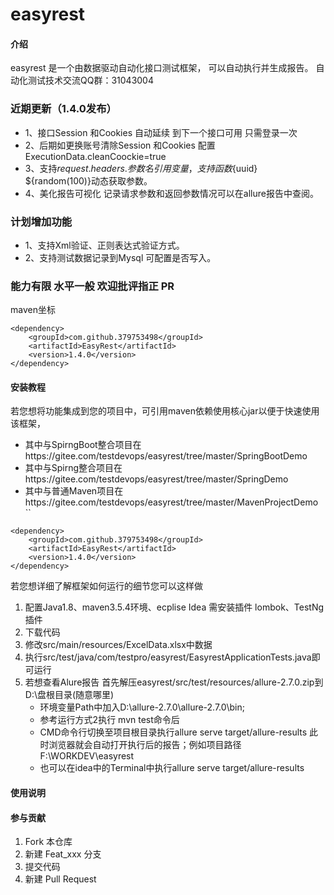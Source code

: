 # easyrest

#### 介绍

easyrest 是一个由数据驱动自动化接口测试框架，
可以自动执行并生成报告。
自动化测试技术交流QQ群：31043004

### 近期更新（1.4.0发布）
- 1、接口Session 和Cookies 自动延续 到下一个接口可用 只需登录一次
- 2、后期如更换账号清除Session 和Cookies 配置ExecutionData.cleanCoockie=true
- 3、支持${request.headers.参数名}引用变量，支持函数${uuid} ${random(100)}动态获取参数。
- 4、美化报告可视化 记录请求参数和返回参数情况可以在allure报告中查阅。
### 计划增加功能
-  1、支持Xml验证、正则表达式验证方式。
-  2、支持测试数据记录到Mysql 可配置是否写入。

### 能力有限 水平一般 欢迎批评指正 PR
maven坐标
```
<dependency>
    <groupId>com.github.379753498</groupId>
    <artifactId>EasyRest</artifactId>
    <version>1.4.0</version>
</dependency>
```


#### 安装教程

若您想将功能集成到您的项目中，可引用maven依赖使用核心jar以便于快速使用该框架，

- 其中与SpirngBoot整合项目在https://gitee.com/testdevops/easyrest/tree/master/SpringBootDemo
- 其中与Spirng整合项目在https://gitee.com/testdevops/easyrest/tree/master/SpringDemo
- 其中与普通Maven项目在https://gitee.com/testdevops/easyrest/tree/master/MavenProjectDemo
  ``

```
<dependency>
    <groupId>com.github.379753498</groupId>
    <artifactId>EasyRest</artifactId>
    <version>1.4.0</version>
</dependency>
```

若您想详细了解框架如何运行的细节您可以这样做

1. 配置Java1.8、maven3.5.4环境、ecplise Idea 需安装插件 lombok、TestNg插件
2. 下载代码
3. 修改src/main/resources/ExcelData.xlsx中数据
4. 执行src/test/java/com/testpro/easyrest/EasyrestApplicationTests.java即可运行
5. 若想查看Alure报告 首先解压easyrest/src/test/resources/allure-2.7.0.zip到D:\盘根目录(随意哪里)
   - 环境变量Path中加入D:\allure-2.7.0\allure-2.7.0\bin;
   - 参考运行方式2执行  mvn test命令后
   - CMD命令行切换至项目根目录执行allure serve target/allure-results 此时浏览器就会自动打开执行后的报告；例如项目路径F:\WORKDEV\easyrest
   - 也可以在idea中的Terminal中执行allure serve target/allure-results 

#### 使用说明


#### 参与贡献

1. Fork 本仓库
2. 新建 Feat_xxx 分支
3. 提交代码
4. 新建 Pull Request
